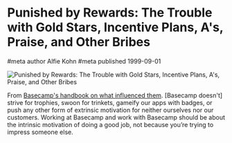 # Punished by Rewards: The Trouble with Gold Stars, Incentive Plans, A's, Praise, and Other Bribes
#meta author Alfie Kohn
#meta published 1999-09-01

![Punished by Rewards: The Trouble with Gold Stars, Incentive Plans, A's, Praise, and Other Bribes](punished-by-rewards.png)

From [Basecamp's handbook on what influenced them](https://basecamp.com/handbook/03-what-influenced-us). [Basecamp doesn't] strive for trophies, swoon for trinkets, gameify our apps with badges, or push any other form of extrinsic motivation for neither ourselves nor our customers. Working at Basecamp and work with Basecamp should be about the intrinsic motivation of doing a good job, not because you’re trying to impress someone else.